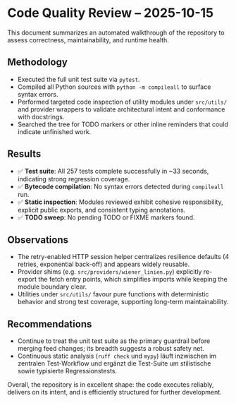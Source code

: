 # Code Quality Review – 2025-10-15

This document summarizes an automated walkthrough of the repository to assess correctness, maintainability, and runtime health.

## Methodology

- Executed the full unit test suite via `pytest`.
- Compiled all Python sources with `python -m compileall` to surface syntax errors.
- Performed targeted code inspection of utility modules under `src/utils/` and provider wrappers to validate architectural intent and conformance with docstrings.
- Searched the tree for TODO markers or other inline reminders that could indicate unfinished work.

## Results

- ✅ **Test suite**: All 257 tests complete successfully in ~33 seconds, indicating strong regression coverage.
- ✅ **Bytecode compilation**: No syntax errors detected during `compileall` run.
- ✅ **Static inspection**: Modules reviewed exhibit cohesive responsibility, explicit public exports, and consistent typing annotations.
- ✅ **TODO sweep**: No pending TODO or FIXME markers found.

## Observations

- The retry-enabled HTTP session helper centralizes resilience defaults (4 retries, exponential back-off) and appears widely reusable.
- Provider shims (e.g. `src/providers/wiener_linien.py`) explicitly re-export the fetch entry points, which simplifies imports while keeping the module boundary clear.
- Utilities under `src/utils/` favour pure functions with deterministic behavior and strong test coverage, supporting long-term maintainability.

## Recommendations

- Continue to treat the unit test suite as the primary guardrail before merging feed changes; its breadth suggests a robust safety net.
- Continuous static analysis (`ruff check` und `mypy`) läuft inzwischen im zentralen Test-Workflow und ergänzt die Test-Suite um stilistische sowie typisierte Regressionstests.

Overall, the repository is in excellent shape: the code executes reliably, delivers on its intent, and is efficiently structured for further development.
